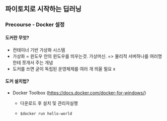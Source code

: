 ## 파이토치로 시작하는 딥러닝

### Precourse - Docker 설정

#### 도커란 무엇?

- 컨테이너 기반 가상화 시스템
- 가상화 = 윈도우 안의 윈도우를 띄우는것. 가상머신. => 물리적 서버하나를 여러명한테 쪼개서 주는 개념
- 도커를 쓰면 굳이 독립된 운영체제를 여러 개 띄울 필요 x

#### 도커 설치법?

- Docker Toolbox (https://docs.docker.com/docker-for-windows/)

  - 다운로드 후 설치 및 관리자실행

  - ```Docker
    $docker run hello-world 
    ```

##### 